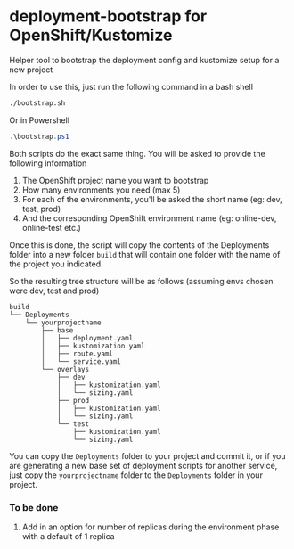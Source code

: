 # deployment-bootstrap for OpenShift/Kustomize

Helper tool to bootstrap the deployment config and kustomize setup for a new project

In order to use this, just run the following command in a bash shell

```bash
./bootstrap.sh
```

Or in Powershell

```powershell
.\bootstrap.ps1
```

Both scripts do the exact same thing. You will be asked to provide the following information

1. The OpenShift project name you want to bootstrap
2. How many environments you need (max 5)
3. For each of the environments, you'll be asked the short name (eg: dev, test, prod)
4. And the corresponding OpenShift environment name (eg: online-dev, online-test etc.)

Once this is done, the script will copy the contents of the Deployments folder into a new folder ```build``` that will contain one folder with the name of the project you indicated.

So the resulting tree structure will be as follows (assuming envs chosen were dev, test and prod)

```text
build
└── Deployments
    └── yourprojectname
        ├── base
        │   ├── deployment.yaml
        │   ├── kustomization.yaml
        │   ├── route.yaml
        │   └── service.yaml
        └── overlays
            ├── dev
            │   ├── kustomization.yaml
            │   └── sizing.yaml
            ├── prod
            │   ├── kustomization.yaml
            │   └── sizing.yaml
            └── test
                ├── kustomization.yaml
                └── sizing.yaml
```

You can copy the ```Deployments``` folder to your project and commit it, or if you are generating a new base set of deployment scripts for another service, just copy the ```yourprojectname``` folder to the ```Deployments``` folder in your project.

### To be done

1. Add in an option for number of replicas during the environment phase with a default of 1 replica
